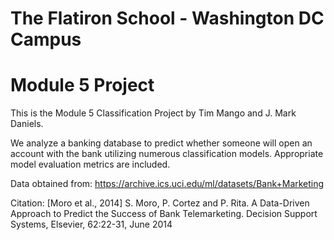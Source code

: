 # The Flatiron School - Washington DC Campus
# Module 5 Project

This is the Module 5 Classification Project by Tim Mango and J. Mark Daniels.

We analyze a banking database to predict whether someone will open an account with the bank utilizing numerous classification models. Appropriate model evaluation metrics are included.

Data obtained from:
https://archive.ics.uci.edu/ml/datasets/Bank+Marketing

Citation:
[Moro et al., 2014] S. Moro, P. Cortez and P. Rita. A Data-Driven Approach to Predict the Success of Bank Telemarketing. Decision Support Systems, Elsevier, 62:22-31, June 2014
